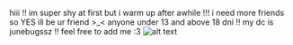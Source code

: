 hiii !! im super shy at first but i warm up after awhile !!!
i need more friends so YES ill be ur friend >_< anyone under 13 and above 18 dni !!
my dc is junebugssz !! feel free to add me :3
![alt text]([http://url/to/img.png](https://github.com/juniebugs/juniebugs/blob/2fba25060f4ec0b33daa3d9171fbfbc1d2a3b36c/tbhkbanner.webp))


